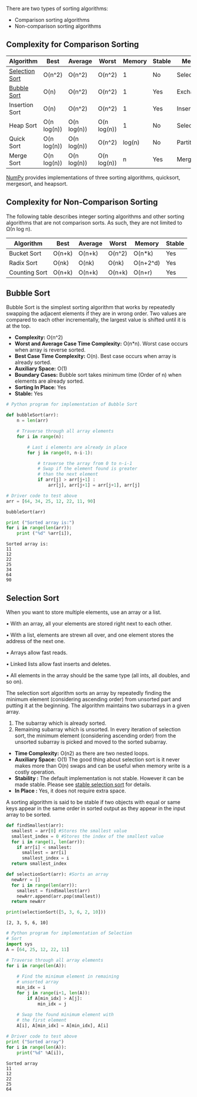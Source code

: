 There are two types of sorting algorithms:

* Comparison sorting algorithms 
* Non-comparison sorting algorithms

## Complexity for Comparison Sorting

| Algorithm      |Best	|Average|	Worst| Memory | Stable |Method|
| ----------- | ----------- |----------- | ----------- | ----------- | ----------- | ----------- |
|[Selection Sort](#selection-sort)|	O(n^2)	|O(n^2)	|O(n^2)|	1 |No| Selection|
|[Bubble Sort](#bubble-sort)	|O(n)	|O(n^2)|	O(n^2)|	 1|Yes|Exchanging|
|Insertion Sort|	O(n)|	O(n^2)|	O(n^2)|1|Yes|Insertion|	 
|Heap Sort	|O(n log(n))|	O(n log(n))	|O(n log(n))|		1 |No| Selection| 
|Quick Sort	|O(n log(n))|	O(n log(n))|	O(n^2)|	 log(n)|No|Partitioning|
|Merge Sort	|O(n log(n))|	O(n log(n))|	O(n log(n))|n|Yes|Merging|

[NumPy](https://numpy.org/doc/stable/reference/generated/numpy.sort.html) provides implementations of three sorting algorithms, quicksort, mergesort, and heapsort.

## Complexity for Non-Comparison Sorting
The following table describes integer sorting algorithms and other sorting algorithms that are not comparison sorts. As such, they are not limited to Ω(n log n).

| Algorithm      |Best	|Average|	Worst| Memory | Stable |
| ----------- | ----------- |----------- | ----------- | ----------- | ----------- | 
|Bucket Sort	|O(n+k)|	O(n+k)|	O(n^2)|	O(n*k) |Yes |
|Radix Sort	|O(nk)|	O(nk)|	O(nk)|O(n+2^d)|Yes|	 
|Counting Sort	|O(n+k)|	O(n+k)|	O(n+k)|O(n+r)|Yes|

## Bubble Sort

Bubble Sort is the simplest sorting algorithm that works by repeatedly swapping the adjacent elements if they are in wrong order. Two values are compared to each other incrementally, the largest value is shifted until it is at the top.

+ **Complexity:** O(n^2)
+ **Worst and Average Case Time Complexity:** O(n*n). Worst case occurs when array is reverse sorted.
+ **Best Case Time Complexity:** O(n). Best case occurs when array is already sorted.
+ **Auxiliary Space:** O(1)
+ **Boundary Cases:** Bubble sort takes minimum time (Order of n) when elements are already sorted.
+ **Sorting In Place:** Yes
+ **Stable:** Yes

``` py
# Python program for implementation of Bubble Sort

def bubbleSort(arr):
	n = len(arr)

	# Traverse through all array elements
	for i in range(n):

		# Last i elements are already in place
		for j in range(0, n-i-1):

			# traverse the array from 0 to n-i-1
			# Swap if the element found is greater
			# than the next element
			if arr[j] > arr[j+1] :
				arr[j], arr[j+1] = arr[j+1], arr[j]

# Driver code to test above
arr = [64, 34, 25, 12, 22, 11, 90]

bubbleSort(arr)

print ("Sorted array is:")
for i in range(len(arr)):
	print ("%d" %arr[i]),
```
```
Sorted array is:
11
12
22
25
34
64
90
```

## Selection Sort

When you want to store multiple elements, use an array or a list.

• With an array, all your elements are stored right next to each other.

• With a list, elements are strewn all over, and one element stores the address of the next one.

• Arrays allow fast reads.

• Linked lists allow fast inserts and deletes.

• All elements in the array should be the same type (all ints,
all doubles, and so on).

The selection sort algorithm sorts an array by repeatedly finding the minimum element (considering ascending order) from unsorted part and putting it at the beginning. The algorithm maintains two subarrays in a given array.
1) The subarray which is already sorted. 
2) Remaining subarray which is unsorted.
In every iteration of selection sort, the minimum element (considering ascending order) from the unsorted subarray is picked and moved to the sorted subarray. 

+ **Time Complexity:** O(n2) as there are two nested loops.
+ **Auxiliary Space:** O(1) 
The good thing about selection sort is it never makes more than O(n) swaps and can be useful when memory write is a costly operation. 
+ **Stability :** The default implementation is not stable. However it can be made stable. Please see [stable selection sort](https://www.geeksforgeeks.org/stable-selection-sort/) for details.
+ **In Place :** Yes, it does not require extra space.

A sorting algorithm is said to be stable if two objects with equal or same keys appear in the same order in sorted output as they appear in the input array to be sorted.

``` py
def findSmallest(arr):
  smallest = arr[0] #Stores the smallest value
  smallest_index = 0 #Stores the index of the smallest value
  for i in range(1, len(arr)):
    if arr[i] < smallest:
      smallest = arr[i]
      smallest_index = i
  return smallest_index

def selectionSort(arr): #Sorts an array
  newArr = []
  for i in range(len(arr)):
    smallest = findSmallest(arr)
    newArr.append(arr.pop(smallest))
  return newArr

print(selectionSort([5, 3, 6, 2, 10]))
```
```
[2, 3, 5, 6, 10]
```

``` py
# Python program for implementation of Selection
# Sort
import sys
A = [64, 25, 12, 22, 11]

# Traverse through all array elements
for i in range(len(A)):
	
	# Find the minimum element in remaining
	# unsorted array
	min_idx = i
	for j in range(i+1, len(A)):
		if A[min_idx] > A[j]:
			min_idx = j
			
	# Swap the found minimum element with
	# the first element	
	A[i], A[min_idx] = A[min_idx], A[i]

# Driver code to test above
print ("Sorted array")
for i in range(len(A)):
	print("%d" %A[i]),
```
```
Sorted array
11
12
22
25
64
```